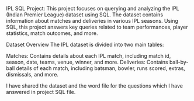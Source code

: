 IPL SQL Project:
This project focuses on querying and analyzing the IPL (Indian Premier League) dataset using SQL. The dataset contains information about matches and deliveries in various IPL seasons. Using SQL, this project answers key queries related to team performances, player statistics, match outcomes, and more.

Dataset Overview
The IPL dataset is divided into two main tables:

Matches: Contains details about each IPL match, including match id, season, date, teams, venue, winner, and more.
Deliveries: Contains ball-by-ball details of each match, including batsman, bowler, runs scored, extras, dismissals, and more.

I have shared the dataset and the word file for the questions which I have answered in project SQL file.
